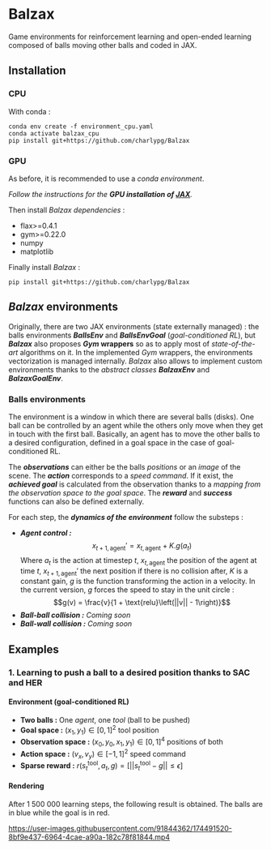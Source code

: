 # Balzax
Game environments for reinforcement learning and open-ended learning composed of balls moving other balls and coded in JAX. 

## Installation

### CPU
With conda :
```
conda env create -f environment_cpu.yaml
conda activate balzax_cpu
pip install git+https://github.com/charlypg/Balzax
```

### GPU
As before, it is recommended to use a *conda environment*.

*Follow the instructions for the **GPU installation of [JAX](https://github.com/google/jax)**.*

Then install *Balzax dependencies* : 
- flax>=0.4.1
- gym>=0.22.0
- numpy
- matplotlib

Finally install *Balzax* :
```
pip install git+https://github.com/charlypg/Balzax
```


## *Balzax* environments
Originally, there are two JAX environments (state externally managed) : the balls environments ***BallsEnv*** and ***BallsEnvGoal*** (*goal-conditioned RL*), but ***Balzax*** also proposes ***Gym* wrappers** so as to apply most of *state-of-the-art* algorithms on it. In the implemented *Gym* wrappers, the environments vectorization is managed internally. *Balzax* also allows to implement custom environments thanks to the *abstract classes* ***BalzaxEnv*** and ***BalzaxGoalEnv***. 

### Balls environments 

The environment is a window in which there are several balls (disks). One ball can be controlled by an agent while the others only move when they get in touch with the first ball. Basically, an agent has to move the other balls to a desired configuration, defined in a goal space in the case of goal-conditioned RL. 

The ***observations*** can either be the balls *positions* or an *image* of the scene. The ***action*** corresponds to a *speed command*. If it exist, the ***achieved goal*** is calculated from the observation thanks to a *mapping from the observation space to the goal space*. The ***reward*** and ***success*** functions can also be defined externally.

For each step, the ***dynamics of the environment*** follow the substeps :  

- ***Agent control :*** $$x_{t+1, \text{agent}}' = x_{t, \text{agent}} + K . g(a_t)$$ Where $a_t$ is the action at timestep $t$, $x_{t, \text{agent}}$ the position of the agent at time $t$, $x_{t+1, \text{agent}}'$ the next position if there is no collision after, $K$ is a constant gain, $g$ is the function transforming the action in a velocity. In the current version, $g$ forces the speed to stay in the unit circle : $$g(v) = \frac{v}{1 + \text{relu}\left(||v|| - 1\right)}$$
- ***Ball-ball collision :*** *Coming soon*
- ***Ball-wall collision :*** *Coming soon*

## Examples

### 1. Learning to push a ball to a desired position thanks to SAC and HER

#### Environment (goal-conditioned RL)
- **Two balls :** One *agent*, one *tool* (ball to be pushed)
- **Goal space :** $(x_1,y_1) \in [0, 1]^2$ tool position
- **Observation space :** $(x_0, y_0, x_1,y_1) \in [0, 1]^4$ positions of both
- **Action space :** $(v_x, v_y) \in [-1, 1]^2$ speed command
- **Sparse reward :** $r(s_t^{\text{tool}}, a_t, g) = \left[ || s_t^{\text{tool}} - g || \le \epsilon  \right]$

#### Rendering

After 1 500 000 learning steps, the following result is obtained. The balls are in blue while the goal is in red.

https://user-images.githubusercontent.com/91844362/174491520-8bf9e437-6964-4cae-a90a-182c78f81844.mp4
